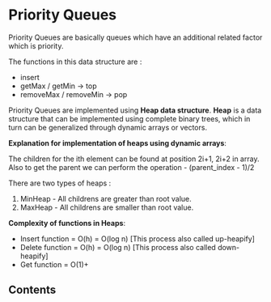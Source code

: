 # Priority Queues

Priority Queues are basically queues which have an additional related factor which is priority.

The functions in this data structure are :

- insert
- getMax / getMin -> top
- removeMax / removeMin -> pop

Priority Queues are implemented using **Heap data structure**.
**Heap** is a data structure that can be implemented using complete binary trees, which in turn can be generalized through dynamic arrays or vectors.

**Explanation for implementation of heaps using dynamic arrays**:

The children for the ith element can be found at position 2i+1, 2i+2 in array. Also to get the parent we can perform the operation - (parent_index - 1)/2

There are two types of heaps :

1. MinHeap - All childrens are greater than root value.
2. MaxHeap - All childrens are smaller than root value.

**Complexity of functions in Heaps**:

- Insert function = O(h) = O(log n) [This process also called up-heapify]
- Delete function = O(h) = O(log n) [This process also called down-heapify]
- Get function = O(1)+

## Contents
